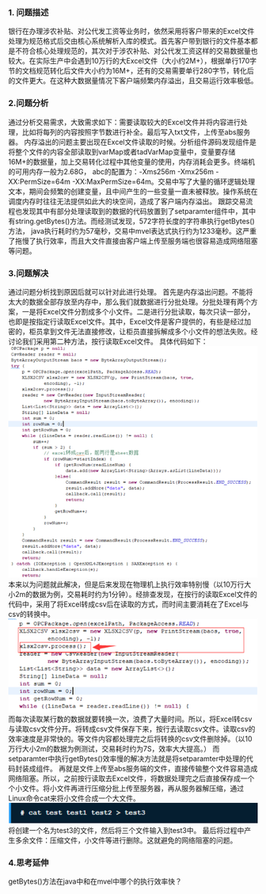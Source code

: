
### 1.  问题描述

银行在办理涉农补贴、对公代发工资等业务时，依然采用将客户带来的Excel文件处理为规范格式后交由核心系统解析入库的模式。首先客户带到银行的文件基本都是不符合核心处理规范的，其次对于涉农补贴、对公代发工资这样的交易数据量也较大。在实际生产中会遇到10万行的大Excel文件（大小约2M+），根据单行170字节的文档规范转化后文件大小约为16M+，还有的交易需要单行280字节，转化后的文件更大。在这种大数据量情况下客户端频繁内存溢出，且交易运行效率极低。
### 2.问题分析

通过分析交易需求，大致需求如下：需要读取较大的Excel文件并将内容进行处理，比如将每列的内容按照字节数进行补全。最后写入txt文件，上传至abs服务器。
内存溢出的问题主要出现在Excel文件读取的时候。分析组件源码发现组件是将整个文件的内容全部读取到varMap或者tadVarMap变量中，变量要存储16M+的数据量，加上交易转化过程中其他变量的使用，内存消耗会更多。终端机的可用内存一般为2.68G， abc的配置为：-Xms256m  -Xmx256m  -XX:PermSize=64m  -XX:MaxPermSize=64m。交易中写了大量的循环逻辑处理文本，期间会频繁的创建变量，且中间产生的一些变量一直未被释放。操作系统在调度内存时往往无法提供如此大的块空间，造成了客户端内存溢出。
跟踪交易流程也发现其中有部分处理读取到的数据的代码放置到了setparamter组件中，其中有string.getBytes()方法。而经测试发现，572字符长度的字符串执行getBytes()方法， java执行耗时约为57毫秒，交易中mvel表达式执行约为1233毫秒。这严重了拖慢了执行效率，而且大文件直接由客户端上传至服务端也很容易造成网络阻塞等问题。
### 3.问题解决

通过问题分析找到原因后就可以针对此进行处理。
首先是内存溢出问题。不能将太大的数据全部存放至内存中，那么我们就数据进行分批处理。分批处理有两个方案，一是将Excel文件分割成多个小文件。二是进行分批读取，每次只读一部分，也即是按指定行读取Excel文件。其中，Excel文件是客户提供的，有些是经过加密的，柜员拿到文件无法直接修改，让柜员直接拆解成多个小文件的想法失败。经讨论我们采用第二种方法，按行读取Excel文件。
具体代码如下：
![图片描述](../../../images/平台/AB4/市场问题处理案例/客户端大文件处理/1.png)
本来以为问题就此解决，但是后来发现在物理机上执行效率特别慢（以10万行大小2m的数据为例，交易耗时约为1分钟）。经排查发现，在按行的读取Excel文件的代码中，采用了将Excel转成csv后在读取的方式，而时间主要消耗在了Excel与csv的转换中。
![图片描述](../../../images/平台/AB4/市场问题处理案例/客户端大文件处理/2.png)
而每次读取某行数的数据就要转换一次，浪费了大量时间。所以，将Excel转csv与读取csv文件分开。将转成csv文件保存下来，按行去读取csv文件。读取csv的效率速度是非常快的。等文件内容都处理完之后将转换的csv文件删除掉。（以10万行大小2m的数据为例测试，交易耗时约为7S，效率大大提高。）
而setparamter中执行getBytes()效率慢的解决方法就是将setparamter中处理的代码封装成组件。
再就是文件上传至abs服务端的文件，直接传输整个文件容易造成网络阻塞。所以，之前按行读取去Excel文件，将数据处理完之后直接保存成一个个小文件。将小文件再进行压缩分批上传至服务器，再从服务器解压缩，通过Linux命令cat来将小文件合成一个大文件。 
![图片描述](../../../images/平台/AB4/市场问题处理案例/客户端大文件处理/3.png)
将创建一个名为test3的文件，然后将三个文件输入到test3中。
最后将过程中产生多余文件：压缩文件，小文件等进行删除。这就避免的网络阻塞的问题。
### 4.思考延伸

  getBytes()方法在java中和在mvel中哪个的执行效率快？
